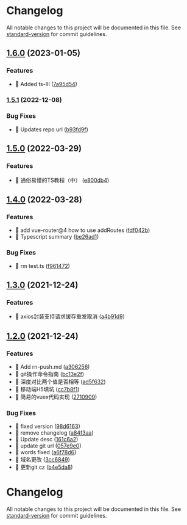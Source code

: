 # Changelog

All notable changes to this project will be documented in this file. See [standard-version](https://github.com/conventional-changelog/standard-version) for commit guidelines.

## [1.6.0](https://github.com/asasugar/Blog/compare/v1.5.1...v1.6.0) (2023-01-05)


### Features

* 🎸 Added ts-III ([7a95d54](https://github.com/asasugar/Blog/commit/7a95d54779e16ea308a0f5dd7548ea974b0caa10))

### [1.5.1](https://github.com/asasugar/Blog/compare/v1.5.0...v1.5.1) (2022-12-08)


### Bug Fixes

* 🐛 Updates repo url ([b93fd9f](https://github.com/asasugar/Blog/commit/b93fd9f8ac40431f873914ff10c19cdb0756146e))

## [1.5.0](https://github.com/asasugar/Blog/compare/v1.4.0...v1.5.0) (2022-03-29)


### Features

* 🎸 通俗易懂的TS教程（中） ([e800db4](https://github.com/asasugar/Blog/commit/e800db4ec4c533e1dba90c4a4e8d318e34a9882c))

## [1.4.0](https://github.com/asasugar/Blog/compare/v1.3.0...v1.4.0) (2022-03-28)


### Features

* 🎸 add vue-router@4 how to use addRoutes ([fdf042b](https://github.com/asasugar/Blog/commit/fdf042bfe6915f7b81c759b428d20b448224423d))
* 🎸 Typescript summary ([be26ad1](https://github.com/asasugar/Blog/commit/be26ad127cd7574c756d2d4d3a879d5ab1390a0b))


### Bug Fixes

* 🐛 rm test.ts ([f961472](https://github.com/asasugar/Blog/commit/f961472f737688c278d5ae76cf0b594ba6687a9a))

## [1.3.0](https://github.com/asasugar/Blog/compare/v1.2.0...v1.3.0) (2021-12-24)


### Features

* 🎸 axios封装支持请求缓存重发取消 ([a4b91d9](https://github.com/asasugar/Blog/commit/a4b91d996e36159c55913763674daebaf10a8347))

## [1.2.0](https://github.com/asasugar/Blog/compare/v1.1.0...v1.2.0) (2021-12-24)


### Features

* 🎸 Add rn-push.md ([a306256](https://github.com/asasugar/Blog/commit/a3062568f1784189587c4efbc51326a2392368b5))
* 🎸 git操作命令指南 ([bc13e2f](https://github.com/asasugar/Blog/commit/bc13e2fba38652d36f2a845e5f09aad35bbace7c))
* 🎸 深度对比两个值是否相等 ([ad5f632](https://github.com/asasugar/Blog/commit/ad5f63259f6bd31b85757bf24cafd4cafc5936e8))
* 🎸 移动端H5填坑 ([cc7b8f1](https://github.com/asasugar/Blog/commit/cc7b8f170999929839e06d5ff6604343e68683eb))
* 🎸 简易的vuex代码实现 ([2710909](https://github.com/asasugar/Blog/commit/2710909011407f5fdee96001e7fb7d6ddb271252))


### Bug Fixes

* 🐛 fixed version ([98d6163](https://github.com/asasugar/Blog/commit/98d6163ede5ad18e3f7de5a471fd0a83609d76e2))
* 🐛 remove changelog ([a84f3aa](https://github.com/asasugar/Blog/commit/a84f3aa8a00168cce9e9601117ae8b7fbaf5665e))
* 🐛 Update desc ([161c6a2](https://github.com/asasugar/Blog/commit/161c6a26edccf9e26f2b13501ee2683a8356f320))
* 🐛 update git url ([057e9e0](https://github.com/asasugar/Blog/commit/057e9e085f2fdb3c9efa5a6d995db3e776066895))
* 🐛 words fixed ([a6f78d6](https://github.com/asasugar/Blog/commit/a6f78d65bdd2f6608a853b49582018776b24524e))
* 🐛 域名更改 ([3cc6849](https://github.com/asasugar/Blog/commit/3cc68490cb441370f4c55db64f1288fd631d26df))
* 🐛 更新git cz ([b4e5da8](https://github.com/asasugar/Blog/commit/b4e5da8a9d3c3a31d6ca1ab018c5baa68cefeb46))

# Changelog

All notable changes to this project will be documented in this file. See [standard-version](https://github.com/conventional-changelog/standard-version) for commit guidelines.
